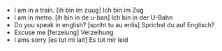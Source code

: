 * I am in a train. [ih bin im zuug] Ich bin im Zug
* I am in metro. [ih bin in de u-ban] Ich bin in der U-Bahn
* Do you speak in english? [spriht tu au enlis] Sprichst du auf Englisch? 
* Excuse me [ferzeiung] Verzeihung
* I ams sorry [es tut mi lait] Es tut mir leid
